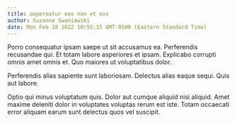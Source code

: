 ```yaml
---
title: aspernatur eos non et eos
author: Suzanne Swaniawski
date: Mon Feb 28 2022 10:55:15 GMT-0500 (Eastern Standard Time)
---
```

Porro consequatur ipsam saepe ut sit accusamus ea. Perferendis recusandae qui. Et totam labore asperiores et ipsam. Explicabo corrupti omnis amet omnis et. Quo maiores ut voluptatibus dolor.

 Perferendis alias sapiente sunt laboriosam. Delectus alias eaque sequi. Quis aut labore.

 Optio qui minus voluptatum quis. Dolor aut cumque aliquid nisi aliquid. Amet maxime deleniti dolor in voluptates voluptas rerum est iste. Totam occaecati error aliquam earum sunt delectus quos vel suscipit.